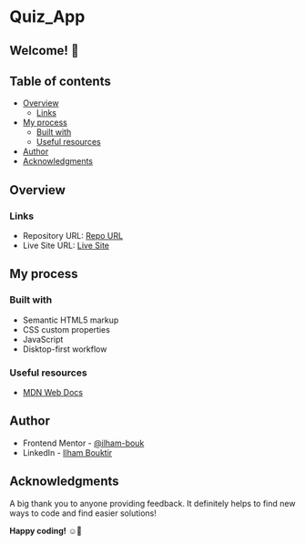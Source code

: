 # Quiz_App

## Welcome! 👋

## Table of contents

- [Overview](#overview)
  - [Links](#links)
- [My process](#my-process)
  - [Built with](#built-with)
  - [Useful resources](#useful-resources)
- [Author](#author)
- [Acknowledgments](#acknowledgments)


## Overview

### Links

- Repository URL: [Repo URL](https://github.com/ilham-bouk/Quiz_App)
- Live Site URL: [Live Site](https://ilham-bouk.github.io/Quiz_App/)

## My process

### Built with

- Semantic HTML5 markup
- CSS custom properties
- JavaScript 
- Disktop-first workflow


### Useful resources

- [MDN Web Docs](https://developer.mozilla.org/en-US/docs/Web/CSS/)

## Author

- Frontend Mentor - [@ilham-bouk](https://www.frontendmentor.io/profile/ilham-bouk)
- LinkedIn - [Ilham Bouktir](https://www.linkedin.com/in/ilham-bouktir-0b266b31b)

## Acknowledgments

A big thank you to anyone providing feedback. It definitely helps to find new ways to code and find easier solutions!

**Happy coding!** ☺️🚀
